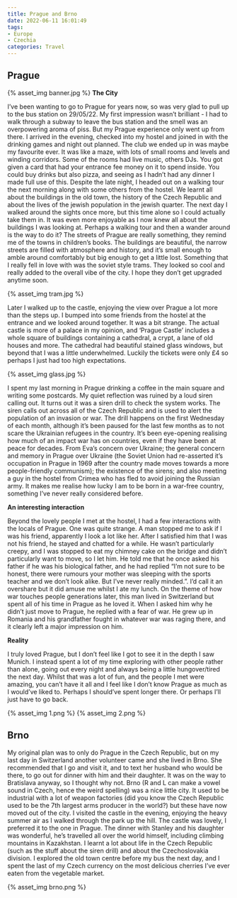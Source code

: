 ```yaml
---
title: Prague and Brno
date: 2022-06-11 16:01:49
tags:
- Europe
- Czechia
categories: Travel
---
```

## Prague
{% asset_img banner.jpg %}
**The City**

I’ve been wanting to go to Prague for years now, so was very glad to pull up to the bus station on 29/05/22. My first impression wasn’t brilliant - I had to walk through a subway to leave the bus station and the smell was an overpowering aroma of piss. But my Prague experience only went up from there. I arrived in the evening, checked into my hostel and joined in with the drinking games and night out planned. The club we ended up in was maybe my favourite ever. It was like a maze, with lots of small rooms and levels and winding corridors. Some of the rooms had live music, others DJs. You got given a card that had your entrance fee money on it to spend inside. You could buy drinks but also pizza, and seeing as I hadn’t had any dinner I made full use of this. Despite the late night, I headed out on a walking tour the next morning along with some others from the hostel. We learnt all about the buildings in the old town, the history of the Czech Republic and about the lives of the jewish population in the jewish quarter. The next day I walked around the sights once more, but this time alone so I could actually take them in. It was even more enjoyable as I now knew all about the buildings I was looking at. Perhaps a walking tour and then a wander around is the way to do it? The streets of Prague are really something, they remind me of the towns in children’s books. The buildings are beautiful, the narrow streets are filled with atmosphere and history, and it’s small enough to amble around comfortably but big enough to get a little lost. Something that I really fell in love with was the soviet style trams. They looked so cool and really added to the overall vibe of the city. I hope they don’t get upgraded anytime soon.

{% asset_img tram.jpg %}

Later I walked up to the castle, enjoying the view over Prague a lot more than the steps up. I bumped into some friends from the hostel at the entrance and we looked around together. It was a bit strange. The actual castle is more of a palace in my opinion, and ‘Prague Castle’ includes a whole square of buildings containing a cathedral, a crypt, a lane of old houses and more. The cathedral had beautiful stained glass windows, but beyond that I was a little underwhelmed. Luckily the tickets were only £4 so perhaps I just had too high expectations. 

{% asset_img glass.jpg %}

I spent my last morning in Prague drinking a coffee in the main square and writing some postcards. My quiet reflection was ruined by a loud siren calling out. It turns out it was a siren drill to check the system works. The siren calls out across all of the Czech Republic and is used to alert the population of an invasion or war. The drill happens on the first Wednesday of each month, although it’s been paused for the last few months as to not scare the Ukrainian refugees in the country. It’s been eye-opening realising how much of an impact war has on countries, even if they have been at peace for decades. From Eva’s concern over Ukraine; the general concern and memory in Prague over Ukraine (the Soviet Union had re-asserted it’s occupation in Prague in 1969 after the country made moves towards a more people-friendly communism); the existence of the sirens; and also meeting a guy in the hostel from Crimea who has fled to avoid joining the Russian army. It makes me realise how lucky I am to be born in a war-free country, something I’ve never really considered before. 

**An interesting interaction**

Beyond the lovely people I met at the hostel, I had a few interactions with the locals of Prague. One was quite strange. A man stopped me to ask if I was his friend, apparently I look a lot like her. After I satisfied him that I was not his friend, he stayed and chatted for a while. He wasn’t particularly creepy, and I was stopped to eat my chimney cake on the bridge and didn’t particularly want to move, so I let him. He told me that he once asked his father if he was his biological father, and he had replied “I’m not sure to be honest, there were rumours your mother was sleeping with the sports teacher and we don’t look alike. But I’ve never really minded.”. I’d call it an overshare but it did amuse me whilst I ate my lunch. On the theme of how war touches people generations later, this man lived in Switzerland but spent all of his time in Prague as he loved it. When I asked him why he didn’t just move to Prague, he replied with a fear of war. He grew up in Romania and his grandfather fought in whatever war was raging there, and it clearly left a major impression on him.

**Reality**

I truly loved Prague, but I don’t feel like I got to see it in the depth I saw Munich. I instead spent a lot of my time exploring with other people rather than alone, going out every night and always being a little hungover/tired the next day. Whilst that was a lot of fun, and the people I met were amazing, you can’t have it all and I feel like I don’t know Prague as much as I would’ve liked to.  Perhaps I should’ve spent longer there. Or perhaps I’ll just have to go back.

{% asset_img 1.png %}
{% asset_img 2.png %}

## Brno

My original plan was to only do Prague in the Czech Republic, but on my last day in Switzerland another volunteer came and she lived in Brno. She recommended that I go and visit it, and to text her husband who would be there, to go out for dinner with him and their daughter. It was on the way to Bratislava anyway, so I thought why not. Brno (R and L can make a vowel sound in Czech, hence the weird spelling) was a nice little city. It used to be industrial with a lot of weapon factories (did you know the Czech Republic used to be the 7th largest arms producer in the world?) but these have now moved out of the city. I visited the castle in the evening, enjoying the heavy summer air as I walked through the park up the hill. The castle was lovely, I preferred it to the one in Prague. The dinner with Stanley and his daughter was wonderful, he’s travelled all over the world himself, including climbing mountains in Kazakhstan. I learnt a lot about life in the Czech Republic (such as the stuff about the siren drill) and about the Czechoslovakia division. I explored the old town centre before my bus the next day, and I spent the last of my Czech currency on the most delicious cherries I’ve ever eaten from the vegetable market.

{% asset_img brno.png %}